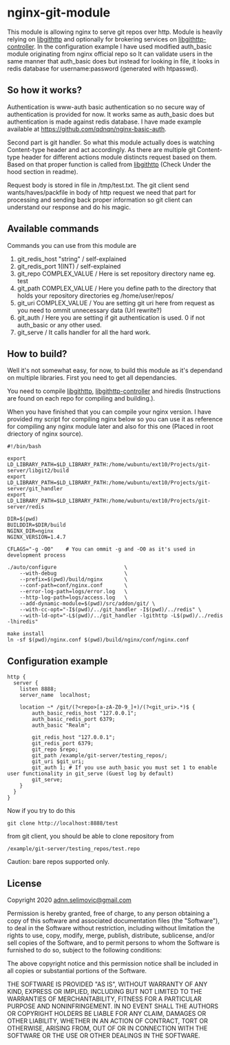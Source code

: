 # nginx-git-module
This module is allowing nginx to serve git repos over http. Module is heavily relying on [libgithttp](https://github.com/qdnqn/libgithttp) and optionally for brokering services on [libgithttp-controller](https://github.com/qdnqn/libgithttp-controller). In the configuration example I have used modified auth_basic module originating from nginx official repo so It can validate users in the same manner that auth_basic does but instead for looking in file, it looks in redis database for username:password (generated with htpasswd).

## So how it works?
Authentication is www-auth basic authentication so no secure way of authentication is provided for now. It works same as auth_basic does but authentication is made against redis database. I have made example available at https://github.com/qdnqn/nginx-basic-auth.



Second part is git handler. So what this module actually does is watching Content-type header and act accordingly. As there are multiple git Content-type header for different actions module distincts request based on them. Based on that proper function is called from [libgithttp](https://github.com/qdnqn/libgithttp) (Check Under the hood section in readme).

Request body is stored in file in /tmp/test.txt. The git client send wants/haves/packfile in body of http request we need that part for processing and sending back proper information so git client can understand our response and do his magic.

## Available commands
Commands you can use from this module are

1. git_redis_host "string" / self-explained 
2. git_redis_port 1(INT) / self-explained
3. git_repo COMPLEX_VALUE / Here is set repository directory name eg. test
4. git_path COMPLEX_VALUE / Here you define path to the directory that holds your repository directories eg /home/user/repos/
5. git_uri COMPLEX_VALUE / You are setting git uri here from request as you need to ommit unnecessary data (Url rewrite?)
6. git_auth / Here you are setting if git authentication is used. 0 if not auth_basic or any other used.
7. git_serve / It calls handler for all the hard work.

## How to build?
Well it's not somewhat easy, for now, to build this module as it's dependand on multiple libraries. First you need to get all dependancies.



You need to compile [libgithttp](https://github.com/qdnqn/libgithttp), [libgithttp-controller](https://github.com/qdnqn/libgithttp-controller) and hiredis (Instructions are found on each repo for compiling and building.).

When you have finished that you can compile your nginx version. I have provided my script for compiling nginx below so you can use it as reference for compiling any nginx module later and also for this one (Placed in root driectory of nginx source).
```
#!/bin/bash

export LD_LIBRARY_PATH=$LD_LIBRARY_PATH:/home/wubuntu/ext10/Projects/git-server/libgit2/build
export LD_LIBRARY_PATH=$LD_LIBRARY_PATH:/home/wubuntu/ext10/Projects/git-server/git_handler
export LD_LIBRARY_PATH=$LD_LIBRARY_PATH:/home/wubuntu/ext10/Projects/git-server/redis

DIR=$(pwd)
BUILDDIR=$DIR/build
NGINX_DIR=nginx
NGINX_VERSION=1.4.7

CFLAGS="-g -O0"    # You can ommit -g and -O0 as it's used in development process

./auto/configure                      \
    --with-debug                      \
    --prefix=$(pwd)/build/nginx       \
    --conf-path=conf/nginx.conf       \
    --error-log-path=logs/error.log   \
    --http-log-path=logs/access.log   \
    --add-dynamic-module=$(pwd)/src/addon/git/ \
    --with-cc-opt="-I$(pwd)/../git_handler -I$(pwd)/../redis" \
    --with-ld-opt="-L$(pwd)/../git_handler -lgithttp -L$(pwd)/../redis -lhiredis"

make install
ln -sf $(pwd)/nginx.conf $(pwd)/build/nginx/conf/nginx.conf
```

## Configuration example
```
http {
  server {
    listen 8888;
    server_name  localhost;
        
    location ~* /git/(?<repo>[a-zA-Z0-9_]+)/(?<git_uri>.*)$ {
        auth_basic_redis_host "127.0.0.1";
        auth_basic_redis_port 6379;
        auth_basic "Realm";
        
        git_redis_host "127.0.0.1";
        git_redis_port 6379;
        git_repo $repo;
        git_path /example/git-server/testing_repos/;
        git_uri $git_uri;
        git_auth 1; # If you use auth_basic you must set 1 to enable user functionality in git_serve (Guest log by default)
        git_serve;
    }
  }
}
```
Now if you try to do this
```
git clone http://localhost:8888/test
```
from git client, you should be able to clone repository from

```
/example/git-server/testing_repos/test.repo
```
Caution: bare repos supported only.

## License
Copyright 2020 adnn.selimovic@gmail.com

Permission is hereby granted, free of charge, to any person obtaining a copy of this software and associated documentation files (the "Software"), to deal in the Software without restriction, including without limitation the rights to use, copy, modify, merge, publish, distribute, sublicense, and/or sell copies of the Software, and to permit persons to whom the Software is furnished to do so, subject to the following conditions:

The above copyright notice and this permission notice shall be included in all copies or substantial portions of the Software.

THE SOFTWARE IS PROVIDED "AS IS", WITHOUT WARRANTY OF ANY KIND, EXPRESS OR IMPLIED, INCLUDING BUT NOT LIMITED TO THE WARRANTIES OF MERCHANTABILITY, FITNESS FOR A PARTICULAR PURPOSE AND NONINFRINGEMENT. IN NO EVENT SHALL THE AUTHORS OR COPYRIGHT HOLDERS BE LIABLE FOR ANY CLAIM, DAMAGES OR OTHER LIABILITY, WHETHER IN AN ACTION OF CONTRACT, TORT OR OTHERWISE, ARISING FROM, OUT OF OR IN CONNECTION WITH THE SOFTWARE OR THE USE OR OTHER DEALINGS IN THE SOFTWARE.
